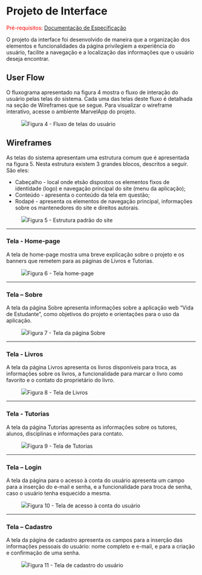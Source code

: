 
# Projeto de Interface

<span style="color:red">Pré-requisitos: <a href="https://github.com/ICEI-PUC-Minas-PMV-ADS/pmv-ads-2022-1-e1-proj-web-t3-vida-de-estudante/blob/main/docs/02-Especificação%20do%20Projeto.md"> Documentação de Especificação</a></span>

O projeto da interface foi desenvolvido de maneira que a organização dos elementos e funcionalidades da página privilegiem a experiência do usuário, facilite a navegação e a localização das informações que o usuário deseja encontrar.

## User Flow

O fluxograma apresentado na figura 4 mostra o fluxo de interação do usuário pelas telas do sistema. Cada uma das telas deste fluxo é detalhada na seção de Wireframes que se segue. Para visualizar o wireframe interativo, acesse o ambiente MarvelApp do projeto.

<figure> 
  <img src="https://user-images.githubusercontent.com/100447878/164073432-97370b51-f334-4c11-b68d-16509af219ef.png"
    <figcaption>Figura 4 - Fluxo de telas do usuário
</figure> 


## Wireframes

As telas do sistema apresentam uma estrutura comum que é apresentada na figura 5. Nesta estrutura existem 3 grandes blocos, descritos a seguir. São eles:
<ul>
  <li>Cabeçalho - local onde etsão dispostos os elementos fixos de identidade (logo) e navegação principal do site (menu da aplicação);</li>
  <li>Conteúdo - apresenta o conteúdo da tela em questão;</li>
  <li>Rodapé - apresenta os elementos de navegação principal, informações sobre os mantenedores do site e direitos autorais.</li>
</ul>

<figure> 
  <img src="https://user-images.githubusercontent.com/100447878/164074128-7b006e50-8621-4964-b0fd-07a90e626673.png"
    <figcaption>Figura 5 - Estrutura padrão do site
</figure> 
<hr>

<h3><b>Tela - Home-page</b></h3>
<p>A tela de home-page mostra uma breve explicação sobre o projeto e os banners que remetem para as páginas de Livros e Tutorias.</p>

<figure> 
  <img src="https://user-images.githubusercontent.com/100447878/164103270-effd2bef-59ad-4f11-8f5d-992d1fce148f.png"
    <figcaption>Figura 6 - Tela home-page
</figure> 
<hr>

<h3><b>Tela – Sobre</b></h3>
<p>A tela da página Sobre apresenta informações sobre a aplicação web “Vida de Estudante”, como objetivos do projeto e orientações para o uso da aplicação.</p>

<figure> 
  <img src="https://user-images.githubusercontent.com/100447878/164103532-492cd669-e8c0-4e3c-a016-b4089e585f0a.png"
    <figcaption>Figura 7 - Tela da página Sobre
</figure> 
<hr>

<h3><b>Tela - Livros</b></h3>
<p>A tela da página Livros apresenta os livros disponíveis para troca, as informações sobre os livros, a funcionalidade para marcar o livro como favorito e o contato do proprietário do livro.</p>

<figure> 
  <img src="https://user-images.githubusercontent.com/100447878/164103569-22336d93-a0ad-4cd2-8797-b30f28400408.png"
    <figcaption>Figura 8 - Tela de Livros
</figure> 
<hr>

<h3><b>Tela - Tutorias</b></h3>
<p>A tela da página Tutorias apresenta as informações sobre os tutores, alunos, disciplinas e informações para contato.</p>

<figure> 
  <img src="https://user-images.githubusercontent.com/100447878/164103593-d6f029fb-e76b-41b8-9336-5f2baf2aafcc.png"
    <figcaption>Figura 9 - Tela de Tutorias
</figure> 
<hr>

<h3><b>Tela – Login</b></h3>
<p>A tela da página para o acesso à conta do usuário apresenta um campo para a inserção do e-mail e senha, e a funcionalidade para troca de senha, caso o usuário tenha esquecido a mesma.</p>

<figure> 
  <img src="https://user-images.githubusercontent.com/100447878/164103617-bbbd9668-9937-42fe-ac35-f85cf8d5abfe.png"
    <figcaption>Figura 10 - Tela de acesso à conta do usuário
</figure>
<hr>

<h3><b>Tela – Cadastro</b></h3>
<p>A tela da página de cadastro apresenta os campos para a inserção das informações pessoais do usuário: nome completo e e-mail, e para a criação e confirmação de uma senha.</p>

<figure> 
  <img src="https://user-images.githubusercontent.com/100447878/164103631-b62135af-59ad-42a5-b3da-44082b731c55.png"
    <figcaption>Figura 11 - Tela de cadastro do usuário
</figure>
